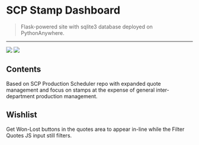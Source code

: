 # SCP Stamp Dashboard

> Flask-powered site with sqlite3 database deployed on PythonAnywhere.
<hr>

![](https://img.shields.io/badge/Code-Python-informational?style=flat&logo=python&logoColor=yellow&color=2bbc8a)
![](https://img.shields.io/badge/Tools-Flask-informational?style=flat&logo=flask&logoColor=black&color=2bbc8a)

## Contents
Based on SCP Production Scheduler repo with expanded quote management and focus on stamps at the expense of general inter-department production management.

## Wishlist
Get Won-Lost buttons in the quotes area to appear in-line while the Filter Quotes JS input still filters.
